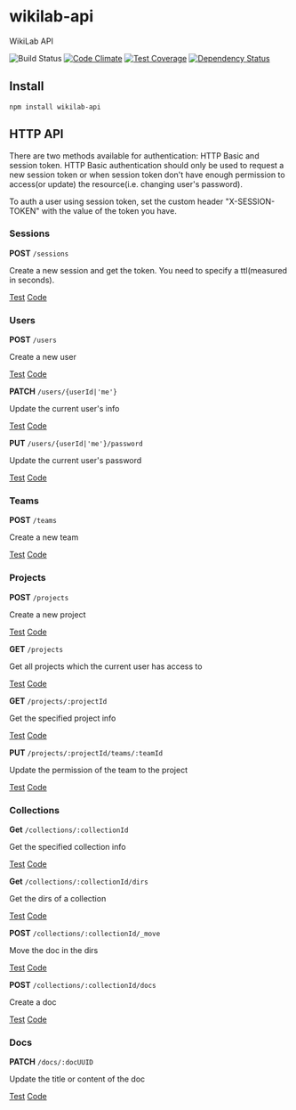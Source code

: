 wikilab-api
=============

WikiLab API

![Build Status](https://travis-ci.org/wikilab/wikilab-api.svg?branch=master)
[![Code Climate](https://codeclimate.com/github/wikilab/wikilab-api/badges/gpa.svg)](https://codeclimate.com/github/wikilab/wikilab-api)
[![Test Coverage](https://codeclimate.com/github/wikilab/wikilab-api/badges/coverage.svg)](https://codeclimate.com/github/wikilab/wikilab-api)
[![Dependency Status](https://david-dm.org/wikilab/wikilab-api.svg)](https://david-dm.org/wikilab/wikilab-api)

Install
-------

    npm install wikilab-api

HTTP API
-------

There are two methods available for authentication: HTTP Basic and session token. HTTP Basic authentication should only be used to request a new session token or when session token don't have enough permission to access(or update) the resource(i.e. changing user's password).

To auth a user using session token, set the custom header "X-SESSION-TOKEN" with the value of the token you have.

### Sessions

**POST** `/sessions`

Create a new session and get the token. You need to specify a ttl(measured in seconds).

[Test](test/api/sessions/create_session.js)
[Code](routes/sessions.js)

### Users

**POST** `/users`

Create a new user

[Test](test/api/users/create_user.js)
[Code](routes/users.js)

**PATCH** `/users/{userId|'me'}`

Update the current user's info

[Test](test/api/users/patch_user.js)
[Code](routes/users.js)

**PUT** `/users/{userId|'me'}/password`

Update the current user's password

[Test](test/api/users/update_password.js)
[Code](routes/users.js)

### Teams

**POST** `/teams`

Create a new team

[Test](test/api/teams/create_team.js)
[Code](routes/teams.js)

### Projects

**POST** `/projects`

Create a new project

[Test](test/api/projects/create_project.js)
[Code](routes/projects.js)

**GET** `/projects`

Get all projects which the current user has access to

[Test](test/api/projects/get_projects.js)
[Code](routes/projects.js)

**GET** `/projects/:projectId`

Get the specified project info

[Test](test/api/projects/get_project.js)
[Code](routes/projects.js)

**PUT** `/projects/:projectId/teams/:teamId`

Update the permission of the team to the project

[Test](test/api/projects/update_team_permission.js)
[Code](routes/projects.js)

### Collections

**Get** `/collections/:collectionId`

Get the specified collection info

[Test](test/api/collections/get_collection.js)
[Code](routes/collections.js)

**Get** `/collections/:collectionId/dirs`

Get the dirs of a collection

[Test](test/api/collections/get_collection_dirs.js)
[Code](routes/collections.js)

**POST** `/collections/:collectionId/_move`

Move the doc in the dirs

[Test](test/api/collections/move_collection_dirs.js)
[Code](routes/collections.js)

**POST** `/collections/:collectionId/docs`

Create a doc

[Test](test/api/collections/create_doc.js)
[Code](routes/collections.js)

### Docs

**PATCH** `/docs/:docUUID`

Update the title or content of the doc

[Test](test/api/docs/update_doc.js)
[Code](routes/docs.js)
